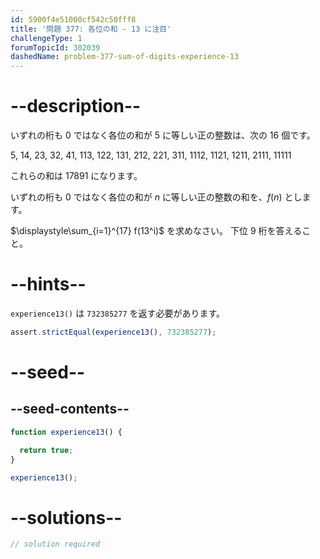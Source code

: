 ```yaml
---
id: 5900f4e51000cf542c50fff8
title: '問題 377: 各位の和 - 13 に注目'
challengeType: 1
forumTopicId: 302039
dashedName: problem-377-sum-of-digits-experience-13
---
```


# --description--

いずれの桁も 0 ではなく各位の和が 5 に等しい正の整数は、次の 16 個です。

5, 14, 23, 32, 41, 113, 122, 131, 212, 221, 311, 1112, 1121, 1211, 2111, 11111

これらの和は 17891 になります。

いずれの桁も 0 ではなく各位の和が $n$ に等しい正の整数の和を、$f(n)$ とします。

$\displaystyle\sum_{i=1}^{17} f(13^i)$ を求めなさい。 下位 9 桁を答えること。

# --hints--

`experience13()` は `732385277` を返す必要があります。

```js
assert.strictEqual(experience13(), 732385277);
```

# --seed--

## --seed-contents--

```js
function experience13() {

  return true;
}

experience13();
```

# --solutions--

```js
// solution required
```
